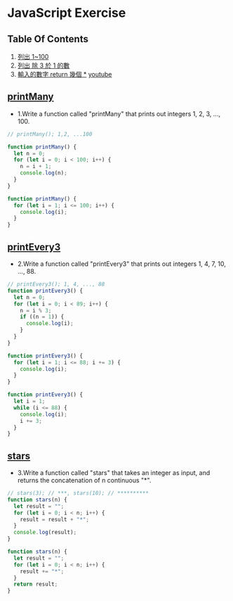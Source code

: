 # JavaScript Exercise

## Table Of Contents

1. [列出 1~100](#printMany)
2. [列出 除 3 於 1 的數](#printEvery3)
3. [輸入的數字 return 幾個 \*](#stars)
   [youtube](#youtube)

## [printMany](#table-of-contents)

- 1.Write a function called "printMany" that prints out integers 1, 2, 3, ..., 100.

```javascript
// printMany(); 1,2, ...100

function printMany() {
  let n = 0;
  for (let i = 0; i < 100; i++) {
    n = i + 1;
    console.log(n);
  }
}

function printMany() {
  for (let i = 1; i <= 100; i++) {
    console.log(i);
  }
}
```

## [printEvery3](#table-of-contents)

- 2.Write a function called "printEvery3" that prints out integers 1, 4, 7, 10, ..., 88.

```javascript
// printEvery3(); 1, 4, ..., 88
function printEvery3() {
  let n = 0;
  for (let i = 0; i < 89; i++) {
    n = i % 3;
    if ((n = 1)) {
      console.log(i);
    }
  }
}

function printEvery3() {
  for (let i = 1; i <= 88; i += 3) {
    console.log(i);
  }
}

function printEvery3() {
  let i = 1;
  while (i <= 88) {
    console.log(i);
    i += 3;
  }
}
```

## [stars](#table-of-contents)

- 3.Write a function called "stars" that takes an integer as input, and returns the concatenation of n continuous "\*".

```javascript
// stars(3); // ***, stars(10); // **********
function stars(n) {
  let result = "";
  for (let i = 0; i < n; i++) {
    result = result + "*";
  }
  console.log(result);
}

function stars(n) {
  let result = "";
  for (let i = 0; i < n; i++) {
    result += "*";
  }
  return result;
}
```
